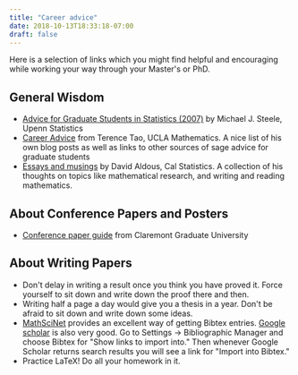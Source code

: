```yaml
---
title: "Career advice"
date: 2018-10-13T18:33:18-07:00
draft: false
---
```

Here is a selection of links which you might find helpful and encouraging while working your way through your Master's or PhD.

## General Wisdom
- [Advice for Graduate Students in Statistics (2007)](http://www-stat.wharton.upenn.edu/~steele/Rants/AdviceGS.html) by Michael J. Steele, Upenn Statistics
- [Career Advice](http://terrytao.wordpress.com/career-advice/) from Terence Tao, UCLA Mathematics. A nice list of his own blog posts as well as links to other sources of sage advice for graduate students
- [Essays and musings](http://www.stat.berkeley.edu/~aldous/Blog/not_blog.html) by David Aldous, Cal Statistics. A collection of his thoughts on topics like mathematical research, and writing and reading mathematics.

## About Conference Papers and Posters
- [Conference paper guide](http://www.cgu.edu/pages/861.asp) from Claremont Graduate University

## About Writing Papers
- Don't delay in writing a result once you think you have proved it. Force yourself to sit down and write down the proof there and then.
- Writing half a page a day would give you a thesis in a year. Don't be afraid to sit down and write down some ideas.
- [MathSciNet](http://www.ams.org/mathscinet/) provides an excellent way of getting Bibtex entries. [Google scholar](https://scholar.google.com/) is also very good. Go to Settings -> Bibliographic Manager and choose Bibtex for "Show links to import into." Then whenever Google Scholar returns search results you will see a link for "Import into Bibtex."
- Practice LaTeX! Do all your homework in it.

